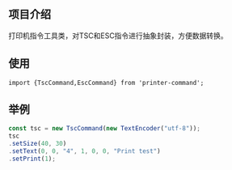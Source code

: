 ## 项目介绍
打印机指令工具类，对TSC和ESC指令进行抽象封装，方便数据转换。

## 使用
```
import {TscCommand,EscCommand} from 'printer-command';
```
## 举例
```js
const tsc = new TscCommand(new TextEncoder("utf-8"));
tsc
.setSize(40, 30)
.setText(0, 0, "4", 1, 0, 0, "Print test")
.setPrint(1);
```
